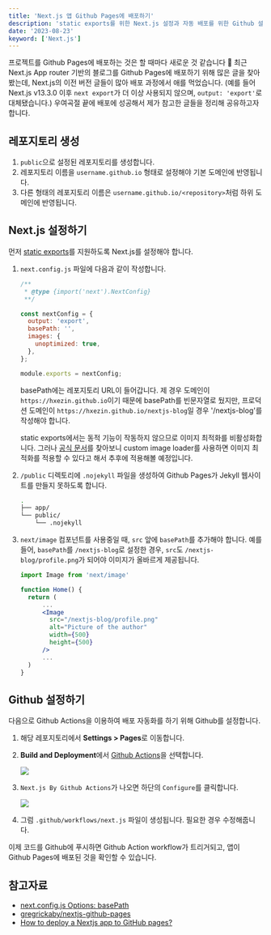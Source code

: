 ```yaml
---
title: 'Next.js 앱 Github Pages에 배포하기'
description: 'static exports를 위한 Next.js 설정과 자동 배포를 위한 Github 설정에 대해 알아봅니다.'
date: '2023-08-23'
keyword: ['Next.js']
---
```


프로젝트를 Github Pages에 배포하는 것은 할 때마다 새로운 것 같습니다 🥲 최근 Next.js App router 기반의 블로그를 Github Pages에 배포하기 위해 많은 글을 찾아봤는데, Next.js의 이전 버전 글들이 많아 배포 과정에서 애를 먹었습니다. (예를 들어 Next.js v13.3.0 이후 `next export`가 더 이상 사용되지 않으며, `output: 'export'`로 대체됐습니다.)
우여곡절 끝에 배포에 성공해서 제가 참고한 글들을 정리해 공유하고자 합니다.

## 레포지토리 생성

1. `public`으로 설정된 레포지토리를 생성합니다.
2. 레포지토리 이름을 `username.github.io` 형태로 설정해야 기본 도메인에 반영됩니다.
3. 다른 형태의 레포지토리 이름은 `username.github.io/<repository>`처럼 하위 도메인에 반영됩니다.

## Next.js 설정하기

먼저 [static exports](https://nextjs.org/docs/app/building-your-application/deploying/static-exports)를 지원하도록 Next.js를 설정해야 합니다.

1. `next.config.js` 파일에 다음과 같이 작성합니다.
    
    ```jsx
    /**
     * @type {import('next').NextConfig}
     **/
    
    const nextConfig = {
      output: 'export',
      basePath: '',
      images: {
        unoptimized: true,
      },
    };
    
    module.exports = nextConfig;
    ```

    basePath에는 레포지토리 URL이 들어갑니다. 제 경우 도메인이 `https://hxezin.github.io`이기 때문에  basePath를 빈문자열로 뒀지만, 프로덕션 도메인이 `https://hxezin.github.io/nextjs-blog`일 경우 '/nextjs-blog'를 작성해야 합니다.
    
    static exports에서는 동적 기능이 작동하지 않으므로 이미지 최적화를 비활성화합니다. 그러나 [공식 문서](https://nextjs.org/docs/app/building-your-application/deploying/static-exports#image-optimization)를 찾아보니 custom image loader를 사용하면 이미지 최적화를 적용할 수 있다고 해서 추후에 적용해볼 예정입니다.
  
2. `/public` 디렉토리에 `.nojekyll` 파일을 생성하여 Github Pages가 Jekyll 웹사이트를 만들지 못하도록 합니다.
    
    ```bash
    .
    ├── app/
    └── public/
        └── .nojekyll
    ```

3. `next/image` 컴포넌트를 사용중일 때, `src` 앞에 `basePath`를 추가해야 합니다.
    예를 들어, `basePath`를 `/nextjs-blog`로 설정한 경우, `src`도 `/nextjs-blog/profile.png`가 되어야 이미지가 올바르게 제공됩니다.

    ```jsx
    import Image from 'next/image'
 
    function Home() {
      return (
          ...
          <Image
            src="/nextjs-blog/profile.png"
            alt="Picture of the author"
            width={500}
            height={500}
          />
          ...
      )
    }
    ```

## Github 설정하기

다음으로 Github Actions을 이용하여 배포 자동화를 하기 위해 Github를 설정합니다.

1. 해당 레포지토리에서 **Settings > Pages**로 이동합니다.

2. **Build and Deployment**에서 [Github Actions](https://github.blog/changelog/2022-07-27-github-pages-custom-github-actions-workflows-beta/)을 선택합니다.
    
    ![](230823.png)
    
3. `Next.js By Github Actions`가 나오면 하단의 `Configure`를 클릭합니다.
    
    ![](230823-2.png)
    
4. 그럼 `.github/workflows/next.js` 파일이 생성됩니다. 필요한 경우 수정해줍니다.

이제 코드를 Github에 푸시하면 Github Action workflow가 트리거되고, 앱이 Github Pages에 배포된 것을 확인할 수 있습니다.

## 참고자료

- [next.config.js Options: basePath](https://nextjs.org/docs/app/api-reference/next-config-js/basePath)
- [gregrickaby/nextjs-github-pages](https://github.com/gregrickaby/nextjs-github-pages#configure-github-repository)
- [How to deploy a Nextjs app to GitHub pages?](https://medium.com/frontendweb/how-to-deploy-a-nextjs-app-to-github-pages-1de4f6ed762e)